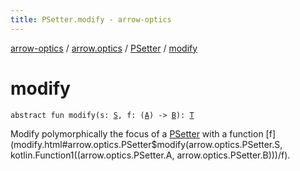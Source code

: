 ```yaml
---
title: PSetter.modify - arrow-optics
---
```


[arrow-optics](../../index.html) / [arrow.optics](../index.html) / [PSetter](index.html) / [modify](./modify.html)

# modify

`abstract fun modify(s: `[`S`](index.html#S)`, f: (`[`A`](index.html#A)`) -> `[`B`](index.html#B)`): `[`T`](index.html#T)

Modify polymorphically the focus of a [PSetter](index.html) with a function [f](modify.html#arrow.optics.PSetter$modify(arrow.optics.PSetter.S, kotlin.Function1((arrow.optics.PSetter.A, arrow.optics.PSetter.B)))/f).

